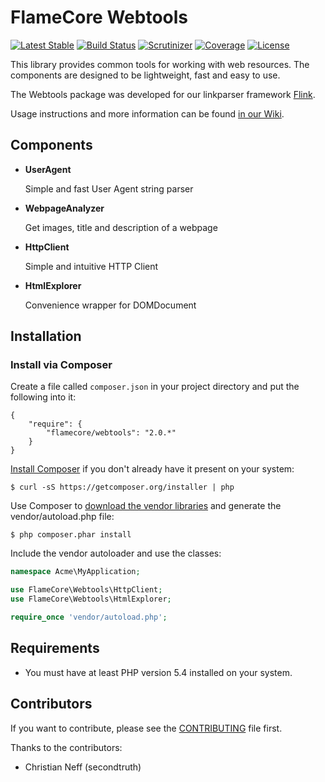FlameCore Webtools
==================

[![Latest Stable](http://img.shields.io/packagist/v/flamecore/webtools.svg)](https://packagist.org/packages/flamecore/webtools)
[![Build Status](https://img.shields.io/travis/FlameCore/Webtools.svg)](https://travis-ci.org/FlameCore/Webtools)
[![Scrutinizer](http://img.shields.io/scrutinizer/g/FlameCore/Webtools.svg)](https://scrutinizer-ci.com/g/FlameCore/Webtools)
[![Coverage](http://img.shields.io/codeclimate/coverage/github/FlameCore/Webtools.svg)](https://codeclimate.com/github/FlameCore/Webtools/coverage)
[![License](http://img.shields.io/packagist/l/flamecore/webtools.svg)](http://www.flamecore.org/projects/webtools)

This library provides common tools for working with web resources. The components are designed to be lightweight, fast and easy to use.

The Webtools package was developed for our linkparser framework [Flink](https://github.com/FlameCore/Flink).

Usage instructions and more information can be found [in our Wiki](https://github.com/FlameCore/Webtools/wiki).


Components
----------

* **UserAgent**

    Simple and fast User Agent string parser

* **WebpageAnalyzer**

    Get images, title and description of a webpage

* **HttpClient**

    Simple and intuitive HTTP Client

* **HtmlExplorer**

    Convenience wrapper for DOMDocument


Installation
------------

### Install via Composer

Create a file called `composer.json` in your project directory and put the following into it:

```
{
    "require": {
        "flamecore/webtools": "2.0.*"
    }
}
```

[Install Composer](https://getcomposer.org/doc/00-intro.md#installation-nix) if you don't already have it present on your system:

    $ curl -sS https://getcomposer.org/installer | php

Use Composer to [download the vendor libraries](https://getcomposer.org/doc/00-intro.md#using-composer) and generate the vendor/autoload.php file:

    $ php composer.phar install

Include the vendor autoloader and use the classes:

```php
namespace Acme\MyApplication;

use FlameCore\Webtools\HttpClient;
use FlameCore\Webtools\HtmlExplorer;

require_once 'vendor/autoload.php';
```


Requirements
------------

* You must have at least PHP version 5.4 installed on your system.


Contributors
------------

If you want to contribute, please see the [CONTRIBUTING](CONTRIBUTING.md) file first.

Thanks to the contributors:

* Christian Neff (secondtruth)
